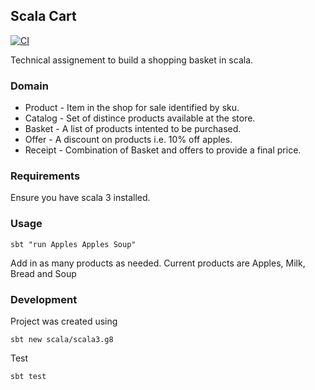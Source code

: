 ## Scala Cart

[![CI](https://github.com/garybake/scala_cart/actions/workflows/ci.yml/badge.svg)](https://github.com/garybake/scala_cart/actions/workflows/ci.yml)

Technical assignement to build a shopping basket in scala.

### Domain

- Product - Item in the shop for sale identified by sku.
- Catalog - Set of distince products available at the store.
- Basket - A list of products intented to be purchased.
- Offer - A discount on products i.e. 10% off apples.
- Receipt - Combination of Basket and offers to provide a final price.

### Requirements

Ensure you have scala 3 installed.

### Usage

    sbt "run Apples Apples Soup" 
 
Add in as many products as needed.
Current products are Apples, Milk, Bread and Soup


### Development

Project was created using

    sbt new scala/scala3.g8

Test 

    sbt test
